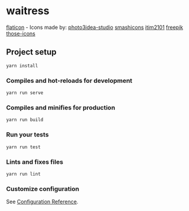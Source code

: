 # waitress

[flaticon](https://www.flaticon.com) - Icons made by:
[photo3idea-studio](https://www.flaticon.com/authors/photo3idea-studio)
[smashicons](https://www.flaticon.com/authors/smashicons)
[itim2101](https://www.flaticon.com/authors/itim2101)
[freepik](https://www.flaticon.com/authors/freepik)
[those-icons](https://www.flaticon.com/authors/those-icons)

## Project setup
```
yarn install
```

### Compiles and hot-reloads for development
```
yarn run serve
```

### Compiles and minifies for production
```
yarn run build
```

### Run your tests
```
yarn run test
```

### Lints and fixes files
```
yarn run lint
```

### Customize configuration
See [Configuration Reference](https://cli.vuejs.org/config/).
